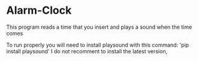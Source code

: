 # Alarm-Clock
This program reads a time that you insert and plays a sound when the time comes

To run properly you will need to install playsound with this command:
  'pip install playsound'
I do not recomment to install the latest version, 
